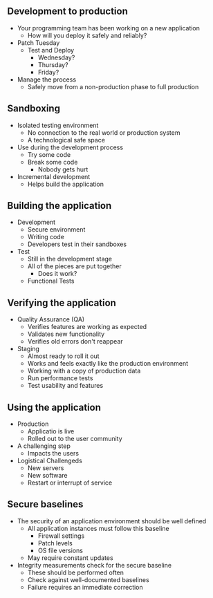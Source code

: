 ## Development to production
- Your programming team has been working on a new application
	- How will you deploy it safely and reliably?
- Patch Tuesday
	- Test and Deploy
		- Wednesday?
		- Thursday?
		- Friday?
- Manage the process
	- Safely move from a non-production phase to full production

## Sandboxing
- Isolated testing environment
	- No connection to the real world or production system
	- A technological safe space
- Use during the development process
	- Try some code
	- Break some code
		- Nobody gets hurt
- Incremental development
	- Helps build the application

## Building the application
- Development
	- Secure environment
	- Writing code
	- Developers test in their sandboxes
- Test
	- Still in the development stage
	- All of the pieces are put together
		- Does it work?
	- Functional Tests

## Verifying the application
- Quality Assurance (QA)
	- Verifies features are working as expected
	- Validates new functionality
	- Verifies old errors don't reappear
- Staging
	- Almost ready to roll it out
	- Works and feels exactly like the production environment
	- Working with a copy of production data
	- Run performance tests
	- Test usability and features

## Using the application
- Production
	- Applicatio is live
	- Rolled out to the user community
- A challenging step
	- Impacts the users
- Logistical Challengeds
	- New servers
	- New software
	- Restart or interrupt of service

## Secure baselines
- The security of an application environment should be well defined
	- All application instances must follow this baseline
		- Firewall settings
		- Patch levels
		- OS file versions
	- May require constant updates
- Integrity measurements check for the secure baseline
	- These should be performed often
	- Check against well-documented baselines
	- Failure requires an immediate correction

